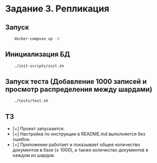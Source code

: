 # Задание 3. Репликация

##  Запуск
```bash
    docker-compose up -d
```

## Инициализация БД
```bash
    ./init-scripts/init.sh
```

## Запуск теста (Добавление 1000 записей и просмотр распределения между шардами)
```bash
    ./tests/test.sh
```


## ТЗ
- [+] Проект запускается.
- [+] Настройка по инструкции в README.md выполняется без ошибок.
- [+] Приложение работает и показывает общее количество документов в базе (≥ 1000), а также количество документов в каждом из шардов.